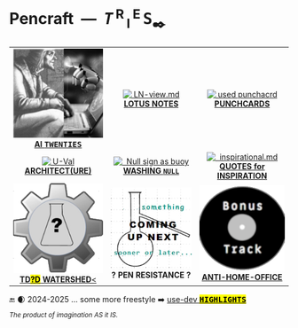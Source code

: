 # Pencraft &nbsp;&mdash;&nbsp; <samp><i>T</i></samp>&thinsp;<sup>R</sup>&thinsp;<sub>I</sub>&thinsp;<sup>E</sup>&thinsp;<samp>S</samp><sub>✒️</sub>

<table>
  <tr align="center">
    <td>
      <a href="README+/AI-2020s.md"><img src="../../../_rsc/_img/_nav/tiles/AIchemy_bw-200px.jpg" alt="AI-2020s.md" title="&nbsp;AI Twenties - Much ado about ... fussing?"/>
      <br /><b>AI <samp>TWENTIES</samp></b></a>
    </td>
      <td><!--                        L O T U S   N O T E S      --!>
      <a href="README+/rec/LN-view.md"><img src="../../../_rsc/_img/_nav/tiles/LotusNotes_bw-200px.jpg" alt="&nbsp;LN-view.md" title="&nbsp;Lotus Notes - This used to be my playground" />
      <br /><b>LOTUS NOTES</b></a>
    </td>
    <td><!--                        P U N C H C A R D S      --!>
      <a href="README+/rec/punchcard.md"><img src="../../../_rsc/_img/_nav/tiles/punchcard_bw-200px.png" alt="&nbsp;used punchacrd" title="&nbsp;Punchcards - once upon a time"/>
        <br /><b>PUNCHCARDS</b></a>
    </td>
                                            </tr><tr></tr><tr align="center">
    <td><!--                        ARCHITECT      --!>
      <a href="README+/SW_architect-aTake.md"><img src="../../../_rsc/_img/_nav/tiles/Architect_bw-200px.jpg" alt="&nbsp;U-Val" title="&nbsp;Finding Software Architect - a Take"/>
      <br /><b>ARCHITECT(URE)</b></a>
    </td>
      <td><!--                          N U L L   W A S H I N G      --!>
        <a href="README+/bool/NullRefError.md"><img src="../../../_rsc/_img/_nav/tiles/nullref-buoy_bw-200px.jpg" alt="&nbsp; Null sign as buoy" title="&nbsp; Null, its reference, and their mistake"/>
        <br /><b>WASHING <code>NULL</code></b></a>
     </td>
    <td><!--                                Q U O T E S      --!>
        <a href="../quotes/README+/inspirational.md"><img src="../../../_rsc/_img/_nav/tiles/InspitationQuotes_bw-200px.png" alt="&nbsp; inspirational.md" title="&nbsp;Quotes to work and rest"/>
        <br /><b>QUOTES for INSPIRATION</b></a>
    </td>
        </tr><tr></tr><tr align="center">                                                  
  <td><!--                  T D D   W A T E R S H E D !-->
      <a href="../../../software/tests/asDrive/README+/TDD-Watershed/README.md"><img src="../../../_rsc/_img/_nav/tiles/TddWatershed_bw-200px.png" alt="&nbsp;TDD-Big_Watershed.md" title="&nbsp;Tests Driven What - Watershed"/>
      <br /><b>TD<mark>?D</mark> WATERSHED</b><</a>
    </td>
    <td>
      <picture><img src="../../../_rsc/_img/_nav/tiles/_ComingNext_200px.jpg" alt="&nbsp;Coming up next..." title="&nbsp;Next essay coming sooner or later.."/></picture>
      <br /><b>? PEN RESISTANCE ?</b>
    </td>
    <td>
      <a href="../offtopic/anti-home-office.md"><img src="../../../_rsc/_img/_nav/tiles/_BonusTrack_bw-200px.png" alt="&nbsp;Bonus track: anti-home-office" title="&nbsp;Neither office nor home spots"/>
        <br /><b>ANTI-HOME-OFFICE</b></a>
    </td>
  </tr>
</table>

🔚 🌒 2024-2025 ... some more freestyle ➡️ [use-dev <mark><samp><b>HIGHLIGHTS</b></samp></mark>](https://github.com/Kyriosity/use-dev/blob/main/.github/README.md#highlights)\
<sub><i>The product of imagination AS it IS.</i></sub>
